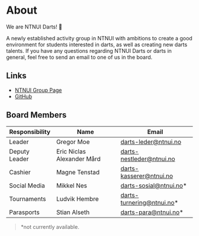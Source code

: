 # About

We are NTNUI Darts! 🎯

A newly established activity group in NTNUI with ambitions to create a good environment for students interested in darts, as well as creating new darts talents.
If you have any questions regarding NTNUI Darts or darts in general, feel free to send an email to one of us in the board.

## Links

- [NTNUI Group Page](https://medlem.ntnui.no/groups/darts/)
- [GitHub](https://github.com/ntnui-darts)
<!-- - [Instagram](https://github.com/ntnui-darts) -->

## Board Members

| Responsibility | Name                       | Email                     |
| -------------- | -------------------------- | ------------------------- |
| Leader         | Gregor Moe                 | darts-leder@ntnui.no      |
| Deputy Leader  | Eric Niclas Alexander Mård | darts-nestleder@ntnui.no  |
| Cashier        | Magne Tenstad              | darts-kasserer@ntnui.no   |
| Social Media   | Mikkel Nes                 | darts-sosial@ntnui.no*    |
| Tournaments    | Ludvik Hembre              | darts-turnering@ntnui.no* |
| Parasports     | Stian Alseth               | darts-para@ntnui.no*      |

> *not currently available.
> 
